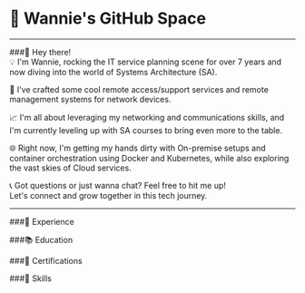 # 👻 Wannie's GitHub Space
***
###👋 Hey there!  
💡 I'm Wannie, rocking the IT service planning scene for over 7 years and now diving into the world of Systems Architecture (SA).   

🚀 I've crafted some cool remote access/support services and remote management systems for network devices.   

📈 I'm all about leveraging my networking and communications skills, and I'm currently leveling up with SA courses to bring even more to the table.   

🌐 Right now, I'm getting my hands dirty with On-premise setups and container orchestration using Docker and Kubernetes, while also exploring the vast skies of Cloud services.   

📞 Got questions or just wanna chat? Feel free to hit me up!   
Let's connect and grow together in this tech journey.
***

###👣 Experience

###📚 Education

###📃 Certifications

###💪 Skills
